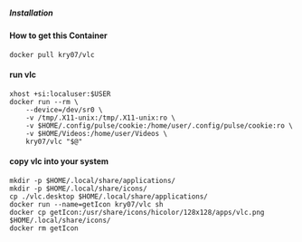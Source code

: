 ##### Installation

#### How to get this Container
```
docker pull kry07/vlc
```

#### run vlc
```
xhost +si:localuser:$USER
docker run --rm \
	--device=/dev/sr0 \
	-v /tmp/.X11-unix:/tmp/.X11-unix:ro \
	-v $HOME/.config/pulse/cookie:/home/user/.config/pulse/cookie:ro \
	-v $HOME/Videos:/home/user/Videos \
	kry07/vlc "$@"
```

#### copy vlc into your system
```
mkdir -p $HOME/.local/share/applications/
mkdir -p $HOME/.local/share/icons/ 
cp ./vlc.desktop $HOME/.local/share/applications/
docker run --name=getIcon kry07/vlc sh
docker cp getIcon:/usr/share/icons/hicolor/128x128/apps/vlc.png $HOME/.local/share/icons/
docker rm getIcon 
```
